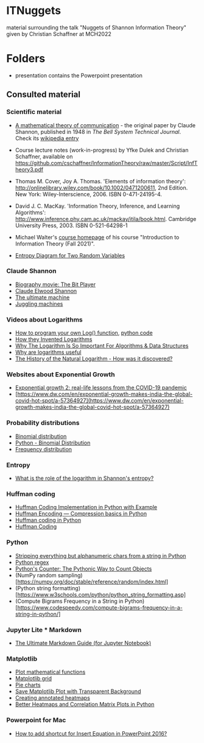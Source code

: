 # ITNuggets
material surrounding the talk "Nuggets of Shannon Information Theory" given by Christian Schaffner at MCH2022

# Folders
+ presentation contains the Powerpoint presentation

## Consulted material
### Scientific material
+ [A mathematical theory of communication](https://github.com/cschaffner/ITNuggets/raw/main/articles/Shannon48MathematicalTheoryOfCommunication.pdf) - the original paper by Claude Shannon, published in 1948 in *The Bell System Technical Journal*. Check its [wikipedia entry](https://en.wikipedia.org/wiki/A_Mathematical_Theory_of_Communication)
+ Course lecture notes (work-in-progress) by Yfke Dulek and Christian Schaffner, available on https://github.com/cschaffner/InformationTheory/raw/master/Script/InfTheory3.pdf
+ Thomas M. Cover, Joy A. Thomas. 'Elements of information theory': http://onlinelibrary.wiley.com/book/10.1002/0471200611, 2nd Edition. New York: Wiley-Interscience, 2006. ISBN 0-471-24195-4.
+ David J. C. MacKay. 'Information Theory, Inference, and Learning Algorithms': http://www.inference.phy.cam.ac.uk/mackay/itila/book.html. Cambridge University Press, 2003. ISBN 0-521-64298-1
+ Michael Walter's [course homepage](https://qi.ruhr-uni-bochum.de/iit21/) of his course "Introduction to Information Theory (Fall 2021)".

+ [Entropy Diagram for Two Random Variables](https://content.datanose.nl/interactive-graphs/entropy-diagrams.htm)


### Claude Shannon
+ [Biography movie: The Bit Player](https://thebitplayer.com/)
+ [Claude Elwood Shannon](https://en.wikipedia.org/wiki/Claude_Shannon)
+ [The ultimate machine](https://www.youtube.com/watch?v=cZ34RDn34Ws)
+ [Juggling machines](https://www.youtube.com/watch?v=tXU3EPg2cgA)

### Videos about Logarithms
+ [How to program your own Log() function](https://www.youtube.com/watch?v=PLx5VJGGwfw), [python code](https://github.com/Gonkee/Gonkees-Shaders/blob/master/math%20functions%20(python)/gonkee_log.py)
+ [How they Invented Logarithms](https://www.youtube.com/watch?v=FB3_BeukBBk)
+ [Why The Logarithm Is So Important For Algorithms & Data Structures](https://www.youtube.com/watch?v=ho1eFp1nDEo)
+ [Why are logarithms useful](https://www.youtube.com/watch?v=58aKxyjBjd0)
+ [The History of the Natural Logarithm - How was it discovered?](https://www.youtube.com/watch?v=habHK6wLkic)

### Websites about Exponential Growth
+ [Exponential growth 2: real-life lessons from the COVID-19 pandemic](https://www.scienceinschool.org/article/2021/exponential-growth-2-real-life-lessons-from-the-covid-19-pandemic/)
+ [https://www.dw.com/en/exponential-growth-makes-india-the-global-covid-hot-spot/a-57364927](https://www.dw.com/en/exponential-growth-makes-india-the-global-covid-hot-spot/a-57364927)

### Probability distributions
+ [Binomial distribution](https://en.wikipedia.org/wiki/Binomial_distribution)
+ [Python - Binomial Distribution](https://www.geeksforgeeks.org/python-binomial-distribution/)
+ [Frequency distribution](https://en.wikipedia.org/wiki/Frequency_(statistics))

### Entropy
+ [What is the role of the logarithm in Shannon's entropy?](https://stats.stackexchange.com/questions/87182/what-is-the-role-of-the-logarithm-in-shannons-entropy)

### Huffman coding
+ [Huffman Coding Implementation in Python with Example](https://favtutor.com/blogs/huffman-coding)
+ [Huffman Encoding — Compression basics in Python](https://medium.com/iecse-hashtag/huffman-coding-compression-basics-in-python-6653cdb4c476)
+ [Huffman coding in Python](https://www.techrepublic.com/article/huffman-coding-in-python/)
+ [Huffman Coding](https://www.programiz.com/dsa/huffman-coding)


### Python
+ [Stripping everything but alphanumeric chars from a string in Python](https://stackoverflow.com/questions/1276764/stripping-everything-but-alphanumeric-chars-from-a-string-in-python)
+ [Python regex](https://www.w3schools.com/python/python_regex.asp)
+ [Python's Counter: The Pythonic Way to Count Objects](https://realpython.com/python-counter/)
+ (NumPy random sampling)[https://numpy.org/doc/stable/reference/random/index.html]
+ (Python string formatting)[https://www.w3schools.com/python/python_string_formatting.asp]
+ (Compute Bigrams Frequency in a String in Python)[https://www.codespeedy.com/compute-bigrams-frequency-in-a-string-in-python/]

### Jupyter Lite * Markdown
+ [The Ultimate Markdown Guide (for Jupyter Notebook)](https://medium.com/analytics-vidhya/the-ultimate-markdown-guide-for-jupyter-notebook-d5e5abf728fd)

### Matplotlib
+ [Plot mathematical functions](https://www.askpython.com/python/examples/plot-mathematical-functions)
+ [Matplotlib grid](https://www.statology.org/matplotlib-show-grid/)
+ [Pie charts](https://www.w3schools.com/python/matplotlib_pie_charts.asp)
+ [Save Matplotlib Plot with Transparent Background](https://datascienceparichay.com/article/save-matplotlib-plot-with-transparent-background/)
+ [Creating annotated heatmaps](https://matplotlib.org/stable/gallery/images_contours_and_fields/image_annotated_heatmap.html)
+ [Better Heatmaps and Correlation Matrix Plots in Python](https://towardsdatascience.com/better-heatmaps-and-correlation-matrix-plots-in-python-41445d0f2bec)

### Powerpoint for Mac
+ [How to add shortcut for Insert Equation in PowerPoint 2016?](https://apple.stackexchange.com/questions/225042/how-to-add-shortcut-for-insert-equation-in-powerpoint-2016)
